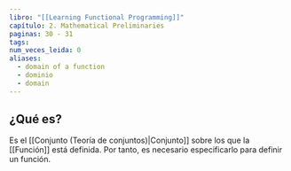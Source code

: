 ```yaml
---
libro: "[[Learning Functional Programming]]"
capítulo: 2. Mathematical Preliminaries
paginas: 30 - 31
tags: 
num_veces_leida: 0
aliases:
  - domain of a function
  - dominio
  - domain
---
```

## ¿Qué es?

Es el [[Conjunto (Teoría de conjuntos)|Conjunto]] sobre los que la [[Función]] está definida. Por tanto, es necesario especificarlo para definir un función.

